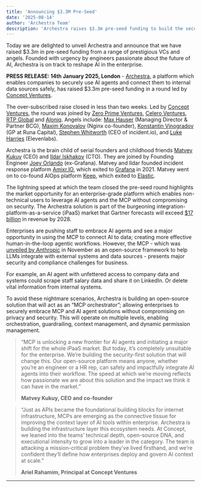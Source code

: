 ```yaml
---
title: 'Announcing $3.3M Pre-Seed'
date: '2025-08-14'
author: 'Archestra Team'
description: 'Archestra raises $3.3m pre-seed funding to build the security-first platform that enables enterprises to safely leverage AI agents and MCP'
---
```


Today we are delighted to unveil Archestra and announce that we have raised $3.3m in pre-seed funding from a range of prestigious VCs and angels. Founded with urgency by engineers passionate about the future of AI, Archestra is on track to reshape AI in the enterprise.

**PRESS RELEASE: 14th January 2025, London** - [Archestra](https://www.archestra.ai/), a platform which enables companies to securely use AI agents and connect them to internal data sources safely, has raised $3.3m pre-seed funding in a round led by [Concept Ventures](https://www.conceptventures.vc/).

The over-subscribed raise closed in less than two weeks. Led by [Concept Ventures](https://www.conceptventures.vc/), the round was joined by [Zero Prime Ventures](https://zeroprime.vc/), [Celero Ventures](https://www.celeroventures.com/), [RTP Global](https://rtp.vc/) and [Aloniq](https://www.aloniq.com/). Angels include: [Max Hauser](https://uk.linkedin.com/in/hausermax) (Managing Director & Partner BCG), [Maxim Konovalov](https://www.linkedin.com/in/maxim/) (Nginx co-founder), [Konstantin Vinogradov](https://uk.linkedin.com/in/kvinogradov) (GP at Runa Capital), [Stephen Whitworth](https://uk.linkedin.com/in/stephenwhitworth) (CEO of incident.io), and [Luke Harries](https://uk.linkedin.com/in/luke-harries) (Elevenlabs).

Archestra is the brain child of serial founders and childhood friends [Matvey Kukuy](https://uk.linkedin.com/in/motakuk) (CEO) and [Ildar Iskhakov](https://uk.linkedin.com/in/ildari) (CTO). They are joined by Founding Engineer [Joey Orlando](https://www.linkedin.com/in/josephorlando1/) (ex-Grafana). Matvey and Ildar founded incident response platform [Amixr.IO](https://amixr.io/), which exited to [Grafana](https://grafana.com/) in 2021. Matvey went on to co-found AIOps platform [Keep](https://www.keephq.dev/), which exited to [Elastic](https://www.elastic.co/blog/elastic-and-keep-join-forces).

The lightning speed at which the team closed the pre-seed round highlights the market opportunity for an enterprise-grade platform which enables non-technical users to leverage AI agents and the MCP without compromising on security. The Archestra solution is part of the burgeoning integration-platform-as-a-service (iPaaS) market that Gartner forecasts will exceed [$17 billion](https://www.gartner.com/en/documents/6747734) in revenue by 2028.

Enterprises are pushing staff to embrace AI agents and see a major opportunity in using the MCP to connect AI to data; creating more effective human-in-the-loop agentic workflows. However, the MCP - which was [unveiled by Anthropic](https://www.anthropic.com/news/model-context-protocol) in November as an open-source framework to help LLMs integrate with external systems and data sources - presents major security and compliance challenges for business.

For example, an AI agent with unfettered access to company data and systems could scrape staff salary data and share it on LinkedIn. Or delete vital information from internal systems.

To avoid these nightmare scenarios, Archestra is building an open-source solution that will act as an “MCP orchestrator”; allowing enterprises to securely embrace MCP and AI agent solutions without compromising on privacy and security. This will operate on multiple levels, enabling orchestration, guardrailing, context management, and dynamic permission management.

> “MCP is unlocking a new frontier for AI agents and initiating a major shift for the whole iPaaS market. But today, it’s completely unsuitable for the enterprise. We’re building the security-first solution that will change this. Our open-source platform means anyone, whether you’re an engineer or a HR rep, can safely and impactfully integrate AI agents into their workflow. The speed at which we’re moving reflects how passionate we are about this solution and the impact we think it can have in the market.”
>
> **Matvey Kukuy, CEO and co-founder**

> “Just as APIs became the foundational building blocks for internet infrastructure, MCPs are emerging as the connective tissue for improving the context layer of AI tools within enterprise. Archestra is building the infrastructure layer this ecosystem needs. At Concept, we leaned into the teams’ technical depth, open-source DNA, and executional intensity to grow into a leader in the category. The team is attacking a mission-critical problem they’ve lived firsthand, and we’re confident they’ll define how enterprises deploy and govern AI context at scale.”
>
> **Ariel Rahamim, Principal at Concept Ventures**

---
